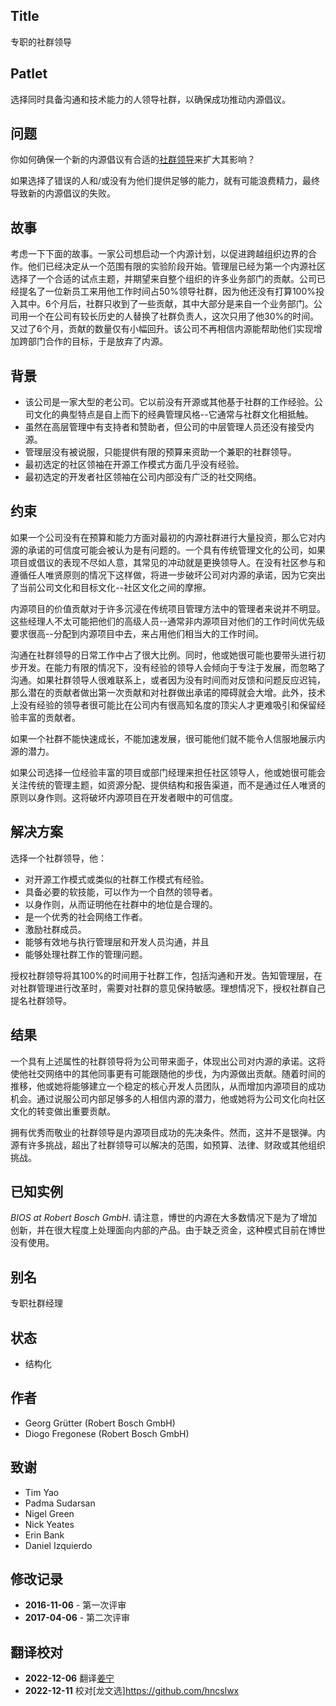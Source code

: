 ## Title

专职的社群领导

## Patlet

选择同时具备沟通和技术能力的人领导社群，以确保成功推动内源倡议。

## 问题

你如何确保一个新的内源倡议有合适的[社群领导](http://www.artofcommunityonline.org/)来扩大其影响？

如果选择了错误的人和/或没有为他们提供足够的能力，就有可能浪费精力，最终导致新的内源倡议的失败。

## 故事

考虑一下下面的故事。一家公司想启动一个内源计划，以促进跨越组织边界的合作。他们已经决定从一个范围有限的实验阶段开始。管理层已经为第一个内源社区选择了一个合适的试点主题，并期望来自整个组织的许多业务部门的贡献。公司已经提名了一位新员工来用他工作时间占50%领导社群，因为他还没有打算100%投入其中。6个月后，社群只收到了一些贡献，其中大部分是来自一个业务部门。公司用一个在公司有较长历史的人替换了社群负责人，这次只用了他30%的时间。又过了6个月，贡献的数量仅有小幅回升。该公司不再相信内源能帮助他们实现增加跨部门合作的目标，于是放弃了内源。

## 背景

- 该公司是一家大型的老公司。它以前没有开源或其他基于社群的工作经验。公司文化的典型特点是自上而下的经典管理风格--它通常与社群文化相抵触。
- 虽然在高层管理中有支持者和赞助者，但公司的中层管理人员还没有接受内源。
- 管理层没有被说服，只能提供有限的预算来资助一个兼职的社群领导。
- 最初选定的社区领袖在开源工作模式方面几乎没有经验。
- 最初选定的开发者社区领袖在公司内部没有广泛的社交网络。

## 约束

如果一个公司没有在预算和能力方面对最初的内源社群进行大量投资，那么它对内源的承诺的可信度可能会被认为是有问题的。一个具有传统管理文化的公司，如果项目或倡议的表现不尽如人意，其常见的冲动就是更换领导人。在没有社区参与和遵循任人唯贤原则的情况下这样做，将进一步破坏公司对内源的承诺，因为它突出了当前公司文化和目标文化--社区文化之间的摩擦。

内源项目的价值贡献对于许多沉浸在传统项目管理方法中的管理者来说并不明显。这些经理人不太可能把他们的高级人员--通常非内源项目对他们的工作时间优先级要求很高--分配到内源项目中去，来占用他们相当大的工作时间。

沟通在社群领导的日常工作中占了很大比例。同时，他或她很可能也要带头进行初步开发。在能力有限的情况下，没有经验的领导人会倾向于专注于发展，而忽略了沟通。如果社群领导人很难联系上，或者因为没有时间而对反馈和问题反应迟钝，那么潜在的贡献者做出第一次贡献和对社群做出承诺的障碍就会大增。此外，技术上没有经验的领导者很可能比在公司内有很高知名度的顶尖人才更难吸引和保留经验丰富的贡献者。

如果一个社群不能快速成长，不能加速发展，很可能他们就不能令人信服地展示内源的潜力。

如果公司选择一位经验丰富的项目或部门经理来担任社区领导人，他或她很可能会关注传统的管理主题，如资源分配、提供结构和报告渠道，而不是通过任人唯贤的原则以身作则。这将破坏内源项目在开发者眼中的可信度。

## 解决方案

选择一个社群领导，他：

- 对开源工作模式或类似的社群工作模式有经验。
- 具备必要的软技能，可以作为一个自然的领导者。
- 以身作则，从而证明他在社群中的地位是合理的。
- 是一个优秀的社会网络工作者。
- 激励社群成员。
- 能够有效地与执行管理层和开发人员沟通，并且
- 能够处理社群工作的管理问题。

授权社群领导将其100%的时间用于社群工作，包括沟通和开发。告知管理层，在对社群管理进行改革时，需要对社群的意见保持敏感。理想情况下，授权社群自己提名社群领导。

## 结果

一个具有上述属性的社群领导将为公司带来面子，体现出公司对内源的承诺。这将使他社交网络中的其他同事更有可能跟随他的步伐，为内源做出贡献。随着时间的推移，他或她将能够建立一个稳定的核心开发人员团队，从而增加内源项目的成功机会。通过说服公司内部足够多的人相信内源的潜力，他或她将为公司文化向社区文化的转变做出重要贡献。

拥有优秀而敬业的社群领导是内源项目成功的先决条件。然而，这并不是银弹。内源有许多挑战，超出了社群领导可以解决的范围，如预算、法律、财政或其他组织挑战。

## 已知实例

_BIOS at Robert Bosch GmbH_. 请注意，博世的内源在大多数情况下是为了增加创新，并在很大程度上处理面向内部的产品。由于缺乏资金，这种模式目前在博世没有使用。

## 别名

专职社群经理

## 状态

* 结构化

## 作者

- Georg Grütter (Robert Bosch GmbH)
- Diogo Fregonese (Robert Bosch GmbH)

## 致谢

- Tim Yao
- Padma Sudarsan
- Nigel Green
- Nick Yeates
- Erin Bank
- Daniel Izquierdo

## 修改记录

- **2016-11-06** - 第一次评审
- **2017-04-06** - 第二次评审

## 翻译校对

- **2022-12-06** 翻译[姜宁](https://github.com/willemjiang)
- **2022-12-11** 校对[龙文选]https://github.com/hncslwx
